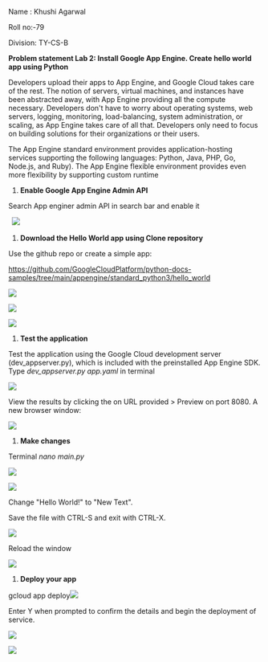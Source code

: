 ﻿Name : Khushi Agarwal

Roll no:-79

Division: TY-CS-B

**Problem statement Lab 2: Install Google App Engine. Create hello world app using Python**

Developers upload their apps to App Engine, and Google Cloud takes care of the rest. The notion of servers, virtual machines, and instances have been abstracted away, with App Engine providing all the compute necessary. Developers don't have to worry about operating systems, web servers, logging, monitoring, load-balancing, system administration, or scaling, as App Engine takes care of all that. Developers only need to focus on building solutions for their organizations or their users.

The App Engine standard environment provides application-hosting services supporting the following languages: Python, Java, PHP, Go, Node.js, and Ruby). The App Engine flexible environment provides even more flexibility by supporting custom runtime

1. **Enable Google App Engine Admin API**

Search App enginer admin API in search bar and enable it

` `![](Aspose.Words.808dcaea-8780-4202-849a-bee0822cfce5.001.png)


1. **Download the Hello World app using Clone repository** 

Use the github repo or create a simple app: 

[https://github.com/GoogleCloudPlatform/python-docs- samples/tree/main/appengine/standard_python3/hello_world](https://github.com/GoogleCloudPlatform/python-docs-%20samples/tree/main/appengine/standard_python3/hello_world)

![](Aspose.Words.808dcaea-8780-4202-849a-bee0822cfce5.002.png)

![](Aspose.Words.808dcaea-8780-4202-849a-bee0822cfce5.003.png)


![](Aspose.Words.808dcaea-8780-4202-849a-bee0822cfce5.004.png)

1. **Test the application** 

Test the application using the Google Cloud development server (dev\_appserver.py), which is included with the preinstalled App Engine SDK. Type *dev\_appserver.py app.yaml*  in terminal

![](Aspose.Words.808dcaea-8780-4202-849a-bee0822cfce5.005.png)

View the results by clicking the on URL provided  > Preview on port 8080. A new browser window:

![](Aspose.Words.808dcaea-8780-4202-849a-bee0822cfce5.006.png)

1. **Make changes** 

Terminal *nano main.py*


![](Aspose.Words.808dcaea-8780-4202-849a-bee0822cfce5.007.png)

![](Aspose.Words.808dcaea-8780-4202-849a-bee0822cfce5.008.png)


Change "Hello World!" to "New Text".

Save the file with CTRL-S and exit with CTRL-X.

![](Aspose.Words.808dcaea-8780-4202-849a-bee0822cfce5.009.png)

Reload the window

![](Aspose.Words.808dcaea-8780-4202-849a-bee0822cfce5.010.png)

1. **Deploy your app**

gcloud app deploy![](Aspose.Words.808dcaea-8780-4202-849a-bee0822cfce5.011.png)

Enter Y when prompted to confirm the details and begin the deployment of service.

![](Aspose.Words.808dcaea-8780-4202-849a-bee0822cfce5.012.png)

![](Aspose.Words.808dcaea-8780-4202-849a-bee0822cfce5.013.png)
